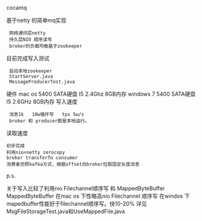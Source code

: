 
cocamq

基于netty 的简单mq实现

     网络通讯层netty
     持久层NIO 顺序读写
     broker的负载均衡基于zookeeper

目前完成写入测试

     启动本地zookeeper
     StartServer.java
     MessageProducerTest.java

硬件 mac os 5400 SATA硬盘 I5 2.4Ghz 8GB内存
     windows 7 5400 SATA硬盘 I5 2.6GHz 8GB内存
写入速度

     消息1k   10w循环写   tps 5w/s
     broker 和 producer都是本地运行。
读取速度

    初步完成
    利用nio+netty zerocopy
    broker transferTo consumer
    消费者仿照kafka方式，根据offset向broker拉取固定长度消息

p.s.

   关于写入比较了利用nio Filechannel顺序写 和 MappedByteBuffer
   MappedByteBuffer 在mac os 下性略高nio Filechannel 顺序写
                    在windos 下mapedbuffer性能好于filechannel顺序写。快10-20%
   详见MsgFileStorageTest.java和UseMappedFile.java
